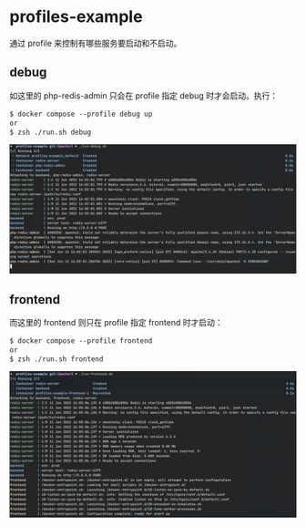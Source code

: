 # profiles-example

通过 profile 来控制有哪些服务要启动和不启动。

## debug

如这里的 php-redis-admin 只会在 profile 指定 debug 时才会启动。执行：

```shell
$ docker compose --profile debug up
or 
$ zsh ./run.sh debug
```

![](static/WechatIMG681.png)

## frontend

而这里的 frontend 则只在 profile 指定 frontend 时才启动：

```shell
$ docker compose --profile frontend
or 
$ zsh ./run.sh frontend
```

![](static/WX20220612-000518@2x.png)